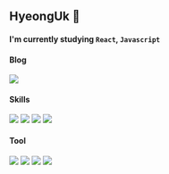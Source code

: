 ## HyeongUk 👋
#### I'm currently studying `React`, `Javascript`

#### Blog
<a href="https://velog.io/@huunguk" target="_blank"><img src="https://img.shields.io/badge/Tech Blog-20C997?style=for-the-badg=flat-square&logo=Velog&logoColor=white"/></a>

#### Skills
<img src="https://img.shields.io/badge/Html-E34F26?style=for-the-badg=flat-square&logo=Html5&logoColor=white"/> <img src="https://img.shields.io/badge/Css-1572B6?style=for-the-badg=flat-square&logo=Css3&logoColor=white"/> <img src="https://img.shields.io/badge/Javascript-F7DF1E?style=for-the-badg=flat-square&logo=Javascript&logoColor=white"/> <img src="https://img.shields.io/badge/React-61DAFB?style=for-the-badg=flat-square&logo=React&logoColor=white"/>

#### Tool
<img src="https://img.shields.io/badge/AdobeXD-FF61F6?style=for-the-badg=flat-square&logo=AdobeXD&logoColor=white"/> <img src="https://img.shields.io/badge/Figma-F24E1E?style=for-the-badg=flat-square&logo=Figma&logoColor=white"/> <img src="https://img.shields.io/badge/Github-181717?style=for-the-badg=flat-square&logo=Github&logoColor=white"/> <img src="https://img.shields.io/badge/Git-F05032?style=for-the-badg=flat-square&logo=Git&logoColor=white"/>
  
</div>


